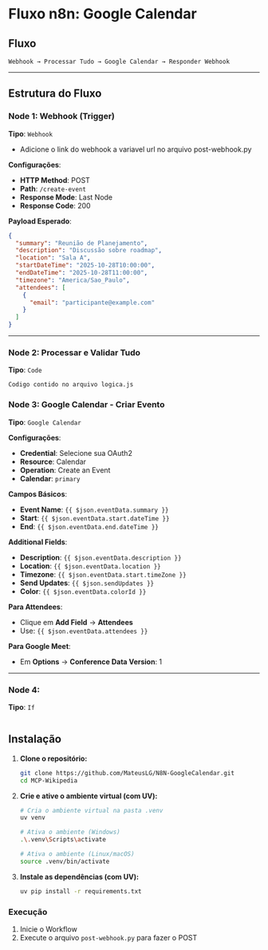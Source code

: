 # Fluxo n8n: Google Calendar

## Fluxo 

```
Webhook → Processar Tudo → Google Calendar → Responder Webhook
```

---

## Estrutura do Fluxo

### Node 1: Webhook (Trigger)
**Tipo**: `Webhook`
- Adicione o link do webhook a variavel url no arquivo post-webhook.py

**Configurações**:
- **HTTP Method**: POST
- **Path**: `/create-event`
- **Response Mode**: Last Node
- **Response Code**: 200

**Payload Esperado**:
```json
{
  "summary": "Reunião de Planejamento",
  "description": "Discussão sobre roadmap",
  "location": "Sala A",
  "startDateTime": "2025-10-28T10:00:00",
  "endDateTime": "2025-10-28T11:00:00",
  "timezone": "America/Sao_Paulo",
  "attendees": [
    {
      "email": "participante@example.com"
    }
  ]
}
```

---

### Node 2: Processar e Validar Tudo
**Tipo**: `Code`

```
Codigo contido no arquivo logica.js
```

### Node 3: Google Calendar - Criar Evento
**Tipo**: `Google Calendar`

**Configurações**:
- **Credential**: Selecione sua OAuth2
- **Resource**: Calendar
- **Operation**: Create an Event
- **Calendar**: `primary`

**Campos Básicos**:
- **Event Name**: `{{ $json.eventData.summary }}`
- **Start**: `{{ $json.eventData.start.dateTime }}`
- **End**: `{{ $json.eventData.end.dateTime }}`

**Additional Fields**:
- **Description**: `{{ $json.eventData.description }}`
- **Location**: `{{ $json.eventData.location }}`
- **Timezone**: `{{ $json.eventData.start.timeZone }}`
- **Send Updates**: `{{ $json.sendUpdates }}`
- **Color**: `{{ $json.eventData.colorId }}`

**Para Attendees**:
- Clique em **Add Field** → **Attendees**
- Use: `{{ $json.eventData.attendees }}`

**Para Google Meet**:
- Em **Options** → **Conference Data Version**: 1

---

### Node 4: 
**Tipo**: `If`
```Caso o nó 3 (Criar Evento) retorne status de confirmado o fluxo continua o fluxo para um node de WebHook Response e retorna codigo 200, caso contrario, continua o fluxo para um node de WebHook Response e retorna codigo 400.
```

## Instalação

1.  **Clone o repositório:**
    ```bash
    git clone https://github.com/MateusLG/N8N-GoogleCalendar.git
    cd MCP-Wikipedia
    ```

2.  **Crie e ative o ambiente virtual (com UV):**
    ```bash
    # Cria o ambiente virtual na pasta .venv
    uv venv
    
    # Ativa o ambiente (Windows)
    .\.venv\Scripts\activate
    
    # Ativa o ambiente (Linux/macOS)
    source .venv/bin/activate
    ```

3.  **Instale as dependências (com UV):**
    ```bash
    uv pip install -r requirements.txt
    ```
  
### Execução

1. Inicie o Workflow
2. Execute o arquivo ```post-webhook.py``` para fazer o POST
